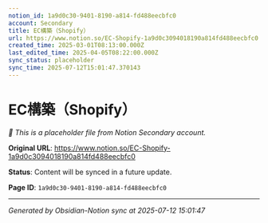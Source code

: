```yaml
---
notion_id: 1a9d0c30-9401-8190-a814-fd488eecbfc0
account: Secondary
title: EC構築（Shopify）
url: https://www.notion.so/EC-Shopify-1a9d0c3094018190a814fd488eecbfc0
created_time: 2025-03-01T08:13:00.000Z
last_edited_time: 2025-04-05T08:22:00.000Z
sync_status: placeholder
sync_time: 2025-07-12T15:01:47.370143
---
```


# EC構築（Shopify）

*🔄 This is a placeholder file from Notion Secondary account.*

**Original URL**: https://www.notion.so/EC-Shopify-1a9d0c3094018190a814fd488eecbfc0

**Status**: Content will be synced in a future update.

**Page ID**: `1a9d0c30-9401-8190-a814-fd488eecbfc0`

---

*Generated by Obsidian-Notion sync at 2025-07-12 15:01:47*

